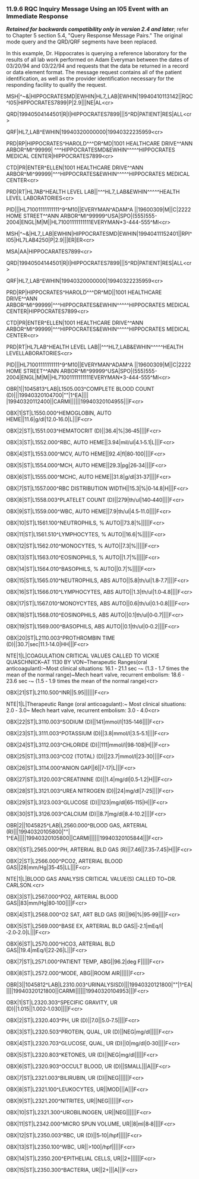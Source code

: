 ### 11.9.6 RQC Inquiry Message Using an I05 Event with an Immediate Response

**_Retained for backwards compatibility only in version 2.4 and later_**; refer to Chapter 5 section 5.4, "Query Response Message Pairs." The original mode query and the QRD/QRF segments have been replaced.

In this example, Dr. Hippocrates is querying a reference laboratory for the results of all lab work performed on Adam Everyman between the dates of 03/20/94 and 03/22/94 and requests that the data be returned in a record or data element format. The message request contains all of the patient identification, as well as the provider identification necessary for the responding facility to qualify the request.

MSH|^~\&|HIPPOCRATESMD|EWHIN|HL7_LAB|EWHIN|19940410113142||RQC^I05|HIPPOCRATES7899|P|2.9|||NE|AL&lt;cr>

QRD|19940504144501|R|I|HIPPOCRATES7899|||5^RD|PATIENT|RES|ALL&lt;cr>

QRF|HL7_LAB^EWHIN|19940320000000|19940322235959&lt;cr>

PRD|RP|HIPPOCRATES^HAROLD^^^DR^MD|1001 HEALTHCARE DRIVE^^ANN ARBOR^MI^99999| ^^^HIPPOCRATESMD&EWHIN^^^^^HIPPOCRATES MEDICAL CENTER|HIPPOCRATES7899&lt;cr>

CTD|PR|ENTER^ELLEN|1001 HEALTHCARE DRIVE^^ANN ARBOR^MI^99999|^^^HIPPOCRATES&EWHIN^^^^^HIPPOCRATES MEDICAL CENTER&lt;cr>

PRD|RT|HL7AB^HEALTH LEVEL LAB||^^^HL7_LAB&EWHIN^^^^^HEALTH LEVEL LABORATORIES&lt;cr>

PID|||HL71001111111111^9^M10||EVERYMAN^ADAM^A ||19600309|M||C|2222 HOME STREET^^ANN ARBOR^MI^99999^USA|SPO|(555)555-2004|ENGL|M|M||HL71001111111111EVERYMAN*3-444-555^MI&lt;cr>

MSH|^~\&|HL7_LAB|EWHIN|HIPPOCRATESMD|EWHIN|19940411152401||RPI^I05|HL7LAB4250|P|2.9|||ER|ER&lt;cr>

MSA|AA|HIPPOCARATES7899&lt;cr>

QRD|19940504144501|R|I|HIPPOCRATES7899|||5^RD|PATIENT|RES|ALL&lt;cr>

QRF|HL7_LAB^EWHIN|19940320000000|19940322235959&lt;cr>

PRD|RP|HIPPOCRATES^HAROLD^^^DR^MD||1001 HEALTHCARE DRIVE^^ANN ARBOR^MI^99999|^^^HIPPOCRATES&EWHIN^^^^^HIPPOCRATES MEDICAL CENTER|HIPPOCRATES7899&lt;cr>

CTD|PR|ENTER^ELLEN|1001 HEALTHCARE DRIVE^^ANN ARBOR^MI^99999|^^^HIPPOCRATES&EWHIN^^^^^HIPPOCRATES MEDICAL CENTER&lt;cr>

PRD|RT|HL7LAB^HEALTH LEVEL LAB||^^^HL7_LAB&EWHIN^^^^^HEALTH LEVELLABORATORIES&lt;cr>

PID|||HL71001111111111^9^M10||EVERYMAN^ADAM^A ||19600309|M||C|2222 HOME STREET^^ANN ARBOR^MI^99999^USA|SPO|(555)555-2004|ENGL|M|M||HL71001111111111EVERYMAN*3-444-555^MI&lt;cr>

OBR|1||1045813^LAB|L1505.003^COMPLETE BLOOD COUNT (D)|||19940320104700|""|1^EA|||| |19940320112400||CARMI||||||19940320104955|||F&lt;cr>

OBX|1|ST|L1550.000^HEMOGLOBIN, AUTO HEME||11.6|g/dl|12.0‑16.0|L|||F&lt;cr>

OBX|2|ST|L1551.003^HEMATOCRIT (D)||36.4|%|36‑45||||F&lt;cr>

OBX|3|ST|L1552.000^RBC, AUTO HEME||3.94|mil/ul|4.1‑5.1|L|||F&lt;cr>

OBX|4|ST|L1553.000^MCV, AUTO HEME||92.4|fl|80‑100||||F&lt;cr>

OBX|5|ST|L1554.000^MCH, AUTO HEME||29.3|pg|26‑34||||F&lt;cr>

OBX|6|ST|L1555.000^MCHC, AUTO HEME||31.8|g/dl|31‑37||||F&lt;cr>

OBX|7|ST|L1557.000^RBC DISTRIBUTION WIDTH||15.3|%|0‑14.8|H|||F&lt;cr>

OBX|8|ST|L1558.003^PLATELET COUNT (D)||279|th/ul|140‑440||||F&lt;cr>

OBX|9|ST|L1559.000^WBC, AUTO HEME||7.9|th/ul|4.5‑11.0||||F&lt;cr>

OBX|10|ST|L1561.100^NEUTROPHILS, % AUTO||73.8|%|||||F&lt;cr>

OBX|11|ST|L1561.510^LYMPHOCYTES, % AUTO||16.6|%|||||F&lt;cr>

OBX|12|ST|L1562.010^MONOCYTES, % AUTO||7.3|%|||||F&lt;cr>

OBX|13|ST|L1563.010^EOSINOPHILS, % AUTO||1.7|%|||||F&lt;cr>

OBX|14|ST|L1564.010^BASOPHILS, % AUTO||0.7|%|||||F&lt;cr>

OBX|15|ST|L1565.010^NEUTROPHILS, ABS AUTO||5.8|th/ul|1.8‑7.7||||F&lt;cr>

OBX|16|ST|L1566.010^LYMPHOCYTES, ABS AUTO||1.3|th/ul|1.0‑4.8||||F&lt;cr>

OBX|17|ST|L1567.010^MONOYCYTES, ABS AUTO||0.6|th/ul|0.1‑0.8||||F&lt;cr>

OBX|18|ST|L1568.010^EOSINOPHILS, ABS AUTO||0.1|th/ul|0‑0.7||||F&lt;cr>

OBX|19|ST|L1569.000^BASOPHILS, ABS AUTO||0.1|th/ul|0‑0.2||||F&lt;cr>

OBX|20|ST|L2110.003^PROTHROMBIN TIME (D)||30.7|sec|11.1‑14.0|HH|||F&lt;cr>

NTE|1|L|COAGULATION CRITICAL VALUES CALLED TO VICKIE QUASCHNICK~AT 1130 BY VON~Therapeutic Ranges(oral anticoagulant):~Most clinical situations: 16.1 ‑ 21.1 sec ‑~ (1.3 ‑ 1.7 times the mean of the normal range)~Mech heart valve, recurrent embolism: 18.6 ‑ 23.6 sec ‑~ (1.5 ‑ 1.9 times the mean of the normal range)&lt;cr>

OBX|21|ST|L2110.500^INR||5.95||||||F&lt;cr>

NTE|1|L|Therapeutic Range (oral anticoagulant):~ Most clinical situations: 2.0 ‑ 3.0~ Mech heart valve, recurrent embolism: 3.0 ‑ 4.0&lt;cr>

OBX|22|ST|L3110.003^SODIUM (D)||141|mmol/l|135‑146||||F&lt;cr>

OBX|23|ST|L3111.003^POTASSIUM (D)||3.8|mmol/l|3.5‑5.1||||F&lt;cr>

OBX|24|ST|L3112.003^CHLORIDE (D)||111|mmol/l|98‑108|H|||F&lt;cr>

OBX|25|ST|L3113.003^CO2 (TOTAL) (D)||23.7|mmol/l|23‑30||||F&lt;cr>

OBX|26|ST|L3114.000^ANION GAP||6||7‑17|L|||F&lt;cr>

OBX|27|ST|L3120.003^CREATININE (D)||1.4|mg/dl|0.5‑1.2|H|||F&lt;cr>

OBX|28|ST|L3121.003^UREA NITROGEN (D)||24|mg/dl|7‑25||||F&lt;cr>

OBX|29|ST|L3123.003^GLUCOSE (D)||123|mg/dl|65‑115|H|||F&lt;cr>

OBX|30|ST|L3126.003^CALCIUM (D)||8.7|mg/dl|8.4‑10.2||||F&lt;cr>

OBR|2||1045825^LAB|L2560.000^BLOOD GAS, ARTERIAL (R)|||19940320105800|""| 1^EA|||||19940320105800||CARMI||||||19940320105844|||F&lt;cr>

OBX|1|ST|L2565.000^PH, ARTERIAL BLD GAS (R)||7.46||7.35‑7.45|H|||F&lt;cr>

OBX|2|ST|L2566.000^PCO2, ARTERIAL BLOOD GAS||28|mm/Hg|35‑45|LL|||F&lt;cr>

NTE|1|L|BLOOD GAS ANALYSIS CRITICAL VALUE(S) CALLED TO~DR. CARLSON.&lt;cr>

OBX|3|ST|L2567.000^PO2, ARTERIAL BLOOD GAS||83|mm/Hg|80‑100||||F&lt;cr>

OBX|4|ST|L2568.000^O2 SAT, ART BLD GAS (R)||96|%|95‑99||||F&lt;cr>

OBX|5|ST|L2569.000^BASE EX, ARTERIAL BLD GAS||‑2.1|mEq/l|‑2.0‑2.0|L|||F&lt;cr>

OBX|6|ST|L2570.000^HCO3, ARTERIAL BLD GAS||19.4|mEq/l|22‑26|L|||F&lt;cr>

OBX|7|ST|L2571.000^PATIENT TEMP, ABG||96.2|deg F|||||F&lt;cr>

OBX|8|ST|L2572.000^MODE, ABG||ROOM AIR||||||F&lt;cr>

OBR|3||1045812^LAB|L2310.003^URINALYSISD)|||19940320121800|""|1^EA|||||19940320121800||CARMI||||||19940320104953|||F&lt;cr>

OBX|1|ST|L2320.303^SPECIFIC GRAVITY, UR (D)||1.015||1.002‑1.030||||F&lt;cr>

OBX|2|ST|L2320.403^PH, UR (D)||7.0||5.0‑7.5||||F&lt;cr>

OBX|3|ST|L2320.503^PROTEIN, QUAL, UR (D)||NEG|mg/dl|||||F&lt;cr>

OBX|4|ST|L2320.703^GLUCOSE, QUAL, UR (D)||0|mg/dl|0‑30||||F&lt;cr>

OBX|5|ST|L2320.803^KETONES, UR (D)||NEG|mg/dl|||||F&lt;cr>

OBX|6|ST|L2320.903^OCCULT BLOOD, UR (D)||SMALL|||A|||F&lt;cr>

OBX|7|ST|L2321.003^BILIRUBIN, UR (D)||NEG||||||F&lt;cr>

OBX|8|ST|L2321.100^LEUKOCYTES, UR||MOD|||A|||F&lt;cr>

OBX|9|ST|L2321.200^NITRITES, UR||NEG||||||F&lt;cr>

OBX|10|ST|L2321.300^UROBILINOGEN, UR||NEG||||||F&lt;cr>

OBX|11|ST|L2342.000^MICRO SPUN VOLUME, UR||8|ml|8‑8||||F&lt;cr>

OBX|12|ST|L2350.003^RBC, UR (D)||5‑10|/hpf|||||F&lt;cr>

OBX|13|ST|L2350.100^WBC, UR||>100|/hpf|||||F&lt;cr>

OBX|14|ST|L2350.200^EPITHELIAL CELLS, UR||2+||||||F&lt;cr>

OBX|15|ST|L2350.300^BACTERIA, UR||2+|||A|||F&lt;cr>
